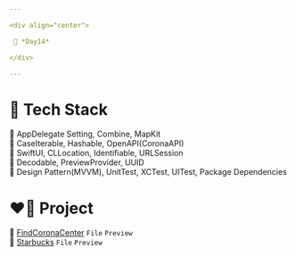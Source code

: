 ```yaml
---

<div align="center">

 💚 *Day14*

</div>

---
```


# 🤖 Tech Stack
🍏 AppDelegate Setting, Combine, MapKit  
🍏 CaseIterable, Hashable, OpenAPI(CoronaAPI)  
🍎 SwiftUI, CLLocation, Identifiable, URLSession  
🍎 Decodable, PreviewProvider, UUID  
🍎 Design Pattern(MVVM), UnitTest, XCTest, UITest, Package Dependencies  

# ❤️‍🔥 Project
📂 [FindCoronaCenter](https://github.com/DCherish/iOS_N_Swift/tree/main/Day14/FindCoronaCenter) `File` `Preview`  
📁 [Starbucks](https://github.com/DCherish/iOS_N_Swift/tree/main/Day14/Starbucks) `File` `Preview`  
